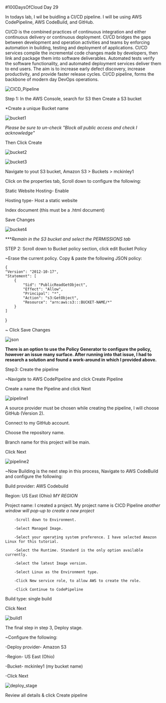 #100DaysOfCloud Day 29

In todays lab, I wil be buidling a CI/CD pipeline. I will be using AWS CodePipeline, AWS CodeBuild, and GitHub.

CI/CD is the combined practices of continuous integration and either continuous delivery or continuous deployment. 
CI/CD bridges the gaps between development and operation activities and teams by enforcing automation in building, testing and deployment of applications. 
CI/CD services compile the incremental code changes made by developers, then link and package them into software deliverables.
Automated tests verify the software functionality, and automated deployment services deliver them to end users. 
The aim is to increase early defect discovery, increase productivity, and provide faster release cycles. 
CI/CD pipeline, forms the backbone of modern day DevOps operations.


![CICD_Pipeline](https://user-images.githubusercontent.com/91057035/162497552-2692a8cb-e227-4082-8bb6-5c012145dac8.png)



Step 1: In the AWS Console, search for S3 then Create a S3 bucket 

*Create a unique Bucket name

![bucket1](https://user-images.githubusercontent.com/91057035/162499870-df9adcb8-eb4e-41bf-80ba-3d92aee3f9fb.png)


*Please be sure to un-check "Block all public access and check I acknowledge"*

Then Click Create


![bucket2](https://user-images.githubusercontent.com/91057035/162500314-9228c28b-116d-4196-b8b9-62add032a291.png)


![bucket3](https://user-images.githubusercontent.com/91057035/162501483-f94a4d38-8058-48ed-9c82-d15e5336a272.png)


Navigate to yout S3 bucket, Amazon S3 > Buckets > mckinley1

Click on the properties tab, Scroll down to configure the following:

Static Website Hosting- Enable

Hosting type- Host a static website

Index document (this must be a .html document)

Save Changes


![bucket4](https://user-images.githubusercontent.com/91057035/162502056-a058ddd6-3fe1-4cd1-adfd-0a82f3e38128.png)

****Remain in the S3 bucket and select the PERMISSIONS tab*


STEP 2: Scroll down to Bucket policy section, click edit Bucket Policy

~Erase the current policy. Copy & paste the following JSON policy:

    {
    "Version": "2012-10-17",
    "Statement": [
        {
            "Sid": "PublicReadGetObject",
            "Effect": "Allow",
            "Principal": "*",
            "Action": "s3:GetObject",
            "Resource": "arn:aws:s3:::BUCKET-NAME/*"
        }
    ]
}


~ Click Save Changes

![json](https://user-images.githubusercontent.com/91057035/162511109-b900f627-5f6a-4a1d-aff3-1a429ed047ef.png)


**There is an option to use the Policy Generator to configure the policy, however an issue many surface. After running into that issue, I had to research a solution and found a work-around in which I provided above.**



Step3: Create the pipeline 

~Navigate to AWS CodePipeline and click Create Pipeline

Create a name the Pipeline and click Next


![pipeline1](https://user-images.githubusercontent.com/91057035/162514386-b0222670-3bb6-4748-a8e3-ec188c2d80b0.png)


A source provider must be chosen while creating the pipeline, I will choose GitHub (Version 2).

Connect to my GitHub account.

Choose the repository name.

Branch name for this project will be main.

Click Next


![pipeline2](https://user-images.githubusercontent.com/91057035/162517674-91fb32b9-0f75-4ab7-bd34-833c8a2ec224.png)


~Now Building is the next step in this process, Navigate to AWS CodeBuild and configure the following:

Build provider: AWS Codebuild

Region: US East (Ohio) *MY REGION*

Project name: I created a project. My project name is CICD Pipeline *another window will pop-up to create a new project*

        -Scroll down to Environment.
        
        -Select Managed Image.
        
        -Select your operating system preference. I have selected Amazon Linux for this tutorial.
        
        -Select the Runtime. Standard is the only option available currently.
        
        -Select the latest Image version.
        
        -Select Linux as the Environment type.
        
        -Click New service role, to allow AWS to create the role.
        
        -Click Continue to CodePipeline

Build type: single build

Click Next

![build1](https://user-images.githubusercontent.com/91057035/162521949-c626fc97-2cba-4737-8db1-ba19138156ea.png)


The final step in step 3, Deploy stage.

~Configure the following:

   -Deploy provider- Amazon S3
   
   -Region- US East (Ohio)
   
   -Bucket- mckinley1 (my bucket name)
  
   -Click Next
   
![deploy_stage](https://user-images.githubusercontent.com/91057035/162525259-1ac33959-af11-478f-944a-f4766788dd75.png)


Review all details & click Create pipeline


